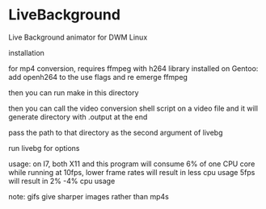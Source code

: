 # LiveBackground
Live Background animator for DWM Linux

installation

for mp4 conversion, requires ffmpeg with h264 library installed
on Gentoo:
add openh264 to the use flags and re emerge ffmpeg

then you can run make in this directory

then you can call the video conversion shell script on a video file and it will generate directory with .output at the end

pass the path to that directory as the second argument of livebg

run livebg for options

usage: on I7, both X11 and this program will consume 6% of one CPU core while running at 10fps, lower frame rates will result in less cpu usage
5fps will result in 2% -4% cpu usage

note: gifs give sharper images rather than mp4s
